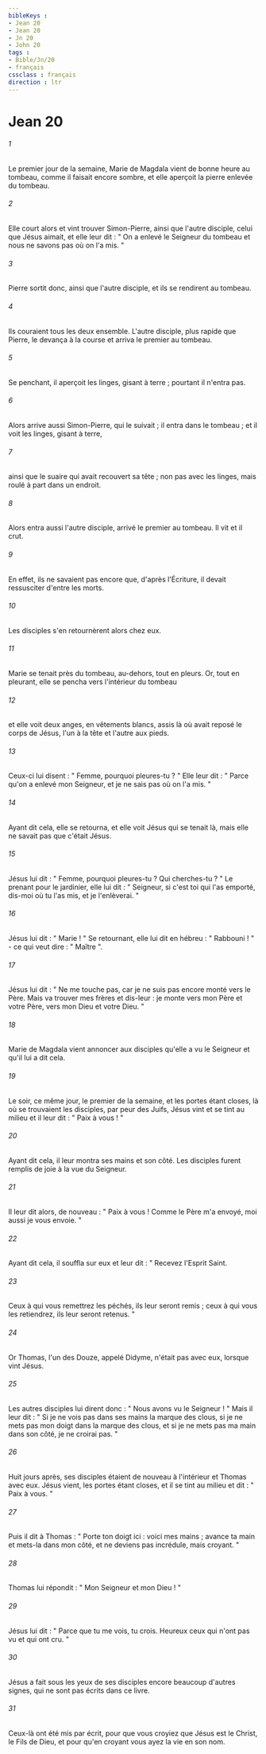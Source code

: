```yaml
---
bibleKeys : 
- Jean 20
- Jean 20
- Jn 20
- John 20
tags : 
- Bible/Jn/20
- français
cssclass : français
direction : ltr
---
```


# Jean 20

###### 1
Le premier jour de la semaine, Marie de Magdala vient de bonne heure au tombeau, comme il faisait encore sombre, et elle aperçoit la pierre enlevée du tombeau. 
###### 2
Elle court alors et vint trouver Simon-Pierre, ainsi que l'autre disciple, celui que Jésus aimait, et elle leur dit : " On a enlevé le Seigneur du tombeau et nous ne savons pas où on l'a mis. " 
###### 3
Pierre sortit donc, ainsi que l'autre disciple, et ils se rendirent au tombeau. 
###### 4
Ils couraient tous les deux ensemble. L'autre disciple, plus rapide que Pierre, le devança à la course et arriva le premier au tombeau. 
###### 5
Se penchant, il aperçoit les linges, gisant à terre ; pourtant il n'entra pas. 
###### 6
Alors arrive aussi Simon-Pierre, qui le suivait ; il entra dans le tombeau ; et il voit les linges, gisant à terre, 
###### 7
ainsi que le suaire qui avait recouvert sa tête ; non pas avec les linges, mais roulé à part dans un endroit. 
###### 8
Alors entra aussi l'autre disciple, arrivé le premier au tombeau. Il vit et il crut. 
###### 9
En effet, ils ne savaient pas encore que, d'après l'Écriture, il devait ressusciter d'entre les morts. 
###### 10
Les disciples s'en retournèrent alors chez eux. 
###### 11
Marie se tenait près du tombeau, au-dehors, tout en pleurs. Or, tout en pleurant, elle se pencha vers l'intérieur du tombeau 
###### 12
et elle voit deux anges, en vêtements blancs, assis là où avait reposé le corps de Jésus, l'un à la tête et l'autre aux pieds. 
###### 13
Ceux-ci lui disent : " Femme, pourquoi pleures-tu ? " Elle leur dit : " Parce qu'on a enlevé mon Seigneur, et je ne sais pas où on l'a mis. " 
###### 14
Ayant dit cela, elle se retourna, et elle voit Jésus qui se tenait là, mais elle ne savait pas que c'était Jésus. 
###### 15
Jésus lui dit : " Femme, pourquoi pleures-tu ? Qui cherches-tu ? " Le prenant pour le jardinier, elle lui dit : " Seigneur, si c'est toi qui l'as emporté, dis-moi où tu l'as mis, et je l'enlèverai. " 
###### 16
Jésus lui dit : " Marie ! " Se retournant, elle lui dit en hébreu : " Rabbouni ! " - ce qui veut dire : " Maître ". 
###### 17
Jésus lui dit : " Ne me touche pas, car je ne suis pas encore monté vers le Père. Mais va trouver mes frères et dis-leur : je monte vers mon Père et votre Père, vers mon Dieu et votre Dieu. " 
###### 18
Marie de Magdala vient annoncer aux disciples qu'elle a vu le Seigneur et qu'il lui a dit cela. 
###### 19
Le soir, ce même jour, le premier de la semaine, et les portes étant closes, là où se trouvaient les disciples, par peur des Juifs, Jésus vint et se tint au milieu et il leur dit : " Paix à vous ! " 
###### 20
Ayant dit cela, il leur montra ses mains et son côté. Les disciples furent remplis de joie à la vue du Seigneur. 
###### 21
Il leur dit alors, de nouveau : " Paix à vous ! Comme le Père m'a envoyé, moi aussi je vous envoie. " 
###### 22
Ayant dit cela, il souffla sur eux et leur dit : " Recevez l'Esprit Saint. 
###### 23
Ceux à qui vous remettrez les péchés, ils leur seront remis ; ceux à qui vous les retiendrez, ils leur seront retenus. " 
###### 24
Or Thomas, l'un des Douze, appelé Didyme, n'était pas avec eux, lorsque vint Jésus. 
###### 25
Les autres disciples lui dirent donc : " Nous avons vu le Seigneur ! " Mais il leur dit : " Si je ne vois pas dans ses mains la marque des clous, si je ne mets pas mon doigt dans la marque des clous, et si je ne mets pas ma main dans son côté, je ne croirai pas. " 
###### 26
Huit jours après, ses disciples étaient de nouveau à l'intérieur et Thomas avec eux. Jésus vient, les portes étant closes, et il se tint au milieu et dit : " Paix à vous. " 
###### 27
Puis il dit à Thomas : " Porte ton doigt ici : voici mes mains ; avance ta main et mets-la dans mon côté, et ne deviens pas incrédule, mais croyant. " 
###### 28
Thomas lui répondit : " Mon Seigneur et mon Dieu ! " 
###### 29
Jésus lui dit : " Parce que tu me vois, tu crois. Heureux ceux qui n'ont pas vu et qui ont cru. " 
###### 30
Jésus a fait sous les yeux de ses disciples encore beaucoup d'autres signes, qui ne sont pas écrits dans ce livre. 
###### 31
Ceux-là ont été mis par écrit, pour que vous croyiez que Jésus est le Christ, le Fils de Dieu, et pour qu'en croyant vous ayez la vie en son nom. 
